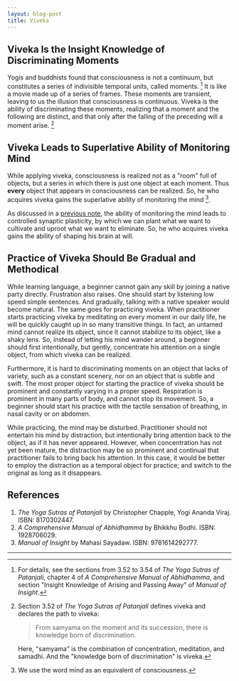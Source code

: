 ```yaml
---
layout: blog-post
title: Viveka
---
```


## Viveka Is the Insight Knowledge of Discriminating Moments

Yogis and buddhists found that consciousness is not a continuum, but constitutes a series of indivisible temporal units, called moments. [^moments] It is like a movie made up of a series of frames. These moments are transient, leaving to us the illusion that consciousness is continuous. Viveka is the ability of discriminating these moments, realizing that a moment and the following are distinct, and that only after the falling of the preceding will a moment arise. [^viveka]

  [^moments]: For details, see the sections from 3.52 to 3.54 of _The Yoga Sutras of Patanjali_, chapter 4 of _A Comprehensive Manual of Abhidhamma_, and section "Insight Knowledge of Arising and Passing Away" of _Manual of Insight_.

  [^viveka]: Section 3.52 of _The Yoga Sutras of Patanjali_ defines viveka and declares the path to viveka:

    > From samyama on the moment and its succession, there is knowledge born of discrimination.

    Here, "samyama" is the combination of concentration, meditation, and samadhi. And the "knowledge born of discrimination" is viveka.

## Viveka Leads to Superlative Ability of Monitoring Mind

While applying viveka, consciousness is realized not as a "room" full of objects, but a series in which there is just one object at each moment. Thus **every** object that appears in consciousness can be realized. So, he who acquires viveka gains the superlative ability of monitoring the mind [^mind].

  [^mind]: We use the word mind as an equivalent of consciousness.

As discussed in a [previous note](2023-05-20-attention.md), the ability of monitoring the mind leads to controlled synaptic plasticity, by which we can plant what we want to cultivate and uproot what we want to eliminate. So, he who acquires viveka gains the ability of shaping his brain at will.

## Practice of Viveka Should Be Gradual and Methodical

While learning language, a beginner cannot gain any skill by joining a native party directly. Frustration also raises. One should start by listening low speed simple sentences. And gradually, talking with a native speaker would become natural. The same goes for practicing viveka. When practitioner starts practicing viveka by meditating on every moment in our daily life, he will be quickly caught up in so many transitive things. In fact, an untamed mind cannot realize its object, since it cannot stabilize to its object, like a shaky lens. So, instead of letting his mind wander around, a beginner should first intentionally, but gently, concentrate his attention on a single object, from which viveka can be realized.

Furthermore, it is hard to discriminating moments on an object that lacks of variety, such as a constant scenery, nor on an object that is subtle and swift. The most proper object for starting the practice of viveka should be prominent and constantly varying in a proper speed. Respiration is prominent in many parts of body, and cannot stop its movement. So, a beginner should start his practice with the tactile sensation of breathing, in nasal cavity or on abdomen.

While practicing, the mind may be disturbed. Practitioner should not entertain his mind by distraction, but intentionally bring attention back to the object, as if it has never appeared. However, when concentration has not yet been mature, the distraction may be so prominent and continual that practitioner fails to bring back his attention. In this case, it would be better to employ the distraction as a temporal object for practice; and switch to the original as long as it disappears.

## References

1. _The Yoga Sutras of Patanjali_ by Christopher Chapple, Yogi Ananda Viraj. ISBN: 8170302447.
2. _A Comprehensive Manual of Abhidhamma_ by Bhikkhu Bodhi. ISBN: 1928706029.
3. _Manual of Insight_ by Mahasi Sayadaw. ISBN: 9781614292777.

---

